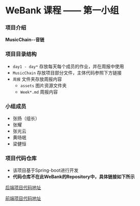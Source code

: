 # WeBank 课程 —— 第一小组

### 项目介绍
**MusicChain--音链**

### 项目目录结构

- `day1 - day*` 存放每天每个成员的作业，并在周报中使用
- `MusicChain` 存放项目部分文件，主体代码参照下方链接
- `周报` 文件夹存放周报内容
  - `assets` 图片资源文件夹
  - `Week*.md` 周报内容

### 小组成员

- 张扬（组长）
- 张耀
- 张光云
- 黄旸珉
- 梁健恒

### 项目代码仓库
+ 该项目基于Spring-boot进行开发
+ **代码仓库不在此WeBank的Repository中，具体链接如下所示**

[后端项目代码地址](https://github.com/fisco-bcos-group1/back-end)


[前端项目代码地址](https://github.com/fisco-bcos-group1/front-end)
